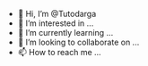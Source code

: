 - 👋 Hi, I’m @Tutodarga
- 👀 I’m interested in ...
- 🌱 I’m currently learning ...
- 💞️ I’m looking to collaborate on ...
- 📫 How to reach me ...

<!---
Tutodarga/Tutodarga is a ✨ special ✨ repository because its `README.md` (this file) appears on your GitHub profile.
You can click the Preview link to take a look at your changes.
--->
